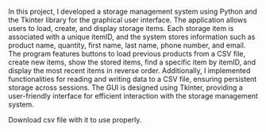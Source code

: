 In this project, I developed a storage management system using Python and the Tkinter library for the graphical user interface. The application allows users to load, create, and display storage items. Each storage item is associated with a unique itemID, and the system stores information such as product name, quantity, first name, last name, phone number, and email. The program features buttons to load previous products from a CSV file, create new items, show the stored items, find a specific item by itemID, and display the most recent items in reverse order. Additionally, I implemented functionalities for reading and writing data to a CSV file, ensuring persistent storage across sessions. The GUI is designed using Tkinter, providing a user-friendly interface for efficient interaction with the storage management system.

Download csv file with it to use properly.
